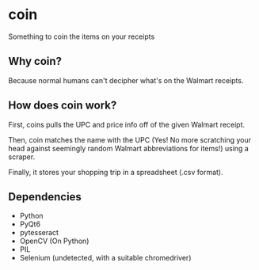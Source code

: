 # coin
Something to coin the items on your receipts

## Why coin?
Because normal humans can't decipher what's on the Walmart receipts.


## How does coin work?
First, coins pulls the UPC and price info off of the given Walmart
receipt.

Then, coin matches the name with the UPC (Yes! No more scratching your
head against seemingly random Walmart abbreviations for items!) using
a scraper.

Finally, it stores your shopping trip in a spreadsheet (.csv format).


## Dependencies
-   Python
-   PyQt6
-   pytesseract
-   OpenCV (On Python)
-   PIL
-   Selenium (undetected, with a suitable chromedriver)

